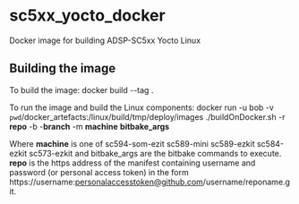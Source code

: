 # sc5xx_yocto_docker
Docker image for building ADSP-SC5xx Yocto Linux

## Building the image
To build the image:
  docker build --tag <tagname> .

To run the image and build the Linux components:
  docker run -u bob -v `pwd`/docker_artefacts:/linux/build/tmp/deploy/images <tagname> ./buildOnDocker.sh -r **repo** -b -**branch** -m **machine** **bitbake_args**

  Where **machine** is one of sc594-som-ezit sc589-mini sc589-ezkit sc584-ezkit sc573-ezkit and bitbake_args are the bitbake commands to execute. **repo** is the https address of the manifest containing username and password (or personal access token) in the form https://username:personalaccesstoken@github.com/username/reponame.git.
